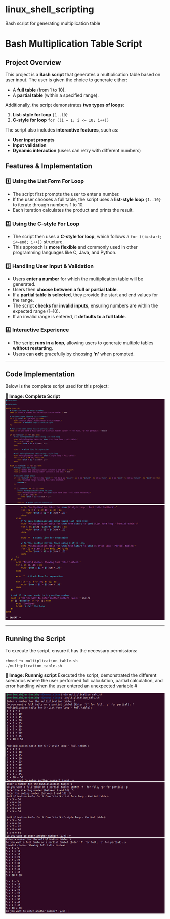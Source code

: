 # linux_shell_scripting
Bash script for generating multiplication table
# Bash Multiplication Table Script

## Project Overview
This project is a **Bash script** that generates a multiplication table based on user input. The user is given the choice to generate either:
- A **full table** (from 1 to 10).
- A **partial table** (within a specified range).

Additionally, the script demonstrates **two types of loops**:
1. **List-style for loop** `{1..10}`
2. **C-style for loop** `for ((i = 1; i <= 10; i++))`

The script also includes **interactive features**, such as:
- **User input prompts**
- **Input validation**
- **Dynamic interaction** (users can retry with different numbers)

## Features & Implementation
### 1️⃣ **Using the List Form For Loop**
- The script first prompts the user to enter a number.
- If the user chooses a full table, the script uses a **list-style loop** `{1..10}` to iterate through numbers 1 to 10.
- Each iteration calculates the product and prints the result.

### 2️⃣ **Using the C-style For Loop**
- The script then uses a **C-style for loop**, which follows a `for ((i=start; i<=end; i++))` structure.
- This approach is **more flexible** and commonly used in other programming languages like C, Java, and Python.

### 3️⃣ **Handling User Input & Validation**
- Users **enter a number** for which the multiplication table will be generated.
- Users then **choose between a full or partial table**.
- If a **partial table is selected**, they provide the start and end values for the range.
- The script **checks for invalid inputs**, ensuring numbers are within the expected range (1–10).
- If an invalid range is entered, it **defaults to a full table**.

### 4️⃣ **Interactive Experience**
- The script **runs in a loop**, allowing users to generate multiple tables **without restarting**.
- Users can **exit** gracefully by choosing **'n'** when prompted.

---

## Code Implementation
Below is the complete script used for this project:

**📜 Image: Complete Script**
![Script1](screenshots/img1script1.png)
![Script2](screenshots/img2script2.png)

---

## Running the Script
To execute the script, ensure it has the necessary permissions:


    chmod +x multiplication_table.sh
    ./multiplication_table.sh


**📜 Image: Runnnig script**
 Executed the script, demonstrated the different scenarios where the user performed full calculation, partial calculation, and error handling when the user entered an unexpected variable #

![Full multiplication table](screenshots/img3runscript_full.png)
![Partial multiplication table](screenshots/img4runscript_partial.png)
![Errorhandling](screenshots/img4runscript_error_handling.png)